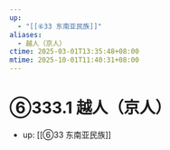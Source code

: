 ```yaml
---
up:
  - "[[⑥33 东南亚民族]]"
aliases:
  - 越人（京人）
ctime: 2025-03-01T13:35:48+08:00
mtime: 2025-10-01T11:40:31+08:00
---
```


# ⑥333.1 越人（京人）

- up: [[⑥33 东南亚民族]]
